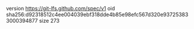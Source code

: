 version https://git-lfs.github.com/spec/v1
oid sha256:d92318512c4ee004039ebf318dde4b85e98efc567d320e937253833000394877
size 273

